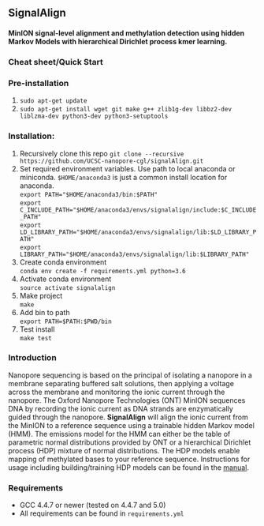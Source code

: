 ## SignalAlign

#### MinION signal-level alignment and methylation detection using hidden Markov Models with hierarchical Dirichlet process kmer learning.

### Cheat sheet/Quick Start

### Pre-installation
1. `sudo apt-get update`
2. `sudo apt-get install wget git make g++ zlib1g-dev libbz2-dev liblzma-dev python3-dev python3-setuptools` 

### Installation:
1. Recursively clone this repo `git clone --recursive https://github.com/UCSC-nanopore-cgl/signalAlign.git`
2. Set required environment variables. Use path to local anaconda or miniconda. `$HOME/anaconda3` is just a common install location for anaconda.  
   `export PATH="$HOME/anaconda3/bin:$PATH"`  
   `export C_INCLUDE_PATH="$HOME/anaconda3/envs/signalalign/include:$C_INCLUDE_PATH"`  
   `export LD_LIBRARY_PATH="$HOME/anaconda3/envs/signalalign/lib:$LD_LIBRARY_PATH"`  
   `export LIBRARY_PATH="$HOME/anaconda3/envs/signalalign/lib:$LIBRARY_PATH"`  
3. Create conda environment   
`conda env create -f requirements.yml python=3.6`
4. Activate conda environment  
`source activate signalalign`
5. Make project  
`make`
6. Add bin to path  
`export PATH=$PATH:$PWD/bin`
7. Test install   
`make test`

### Introduction
Nanopore sequencing is based on the principal of isolating a nanopore in a membrane separating buffered salt solutions, then applying a voltage across the membrane and monitoring the ionic current through the nanopore. The Oxford Nanopore Technologies (ONT) MinION sequences DNA by recording the ionic current as DNA strands are enzymatically guided through the nanopore. **SignalAlign** will align the ionic current from the MinION to a reference sequence using a trainable hidden Markov model (HMM). The emissions model for the HMM can either be the table of parametric normal distributions provided by ONT or a hierarchical Dirichlet process (HDP) mixture of normal distributions. The HDP models enable mapping of methylated bases to your reference sequence. Instructions for usage including building/training HDP models can be found in the [manual](https://github.com/UCSC-nanopore-cgl/signalAlign/blob/master/Manual.md).

### Requirements
* GCC 4.4.7 or newer (tested on 4.4.7 and 5.0)
* All requirements can be found in `requirements.yml`

